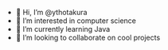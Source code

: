 - 👋 Hi, I’m @ythotakura
- 👀 I’m interested in computer science
- 🌱 I’m currently learning Java
- 💞️ I’m looking to collaborate on cool projects

<!---
ythotakura/ythotakura is a ✨ special ✨ repository because its `README.md` (this file) appears on your GitHub profile.
You can click the Preview link to take a look at your changes.
--->
